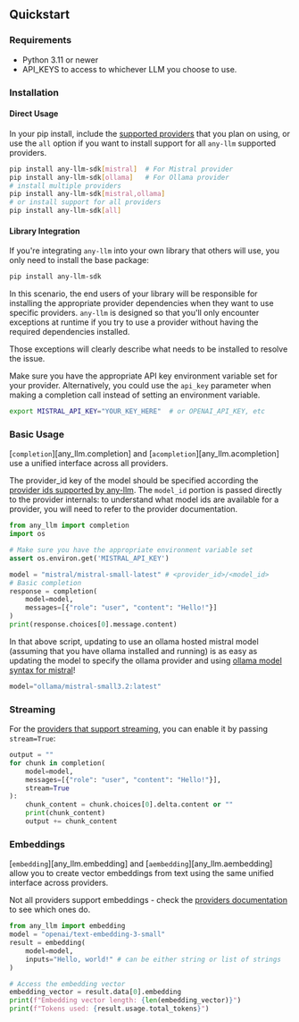 ## Quickstart

### Requirements

- Python 3.11 or newer
- API_KEYS to access to whichever LLM you choose to use.

### Installation

#### Direct Usage

In your pip install, include the [supported providers](./providers.md) that you plan on using, or use the `all` option if you want to install support for all `any-llm` supported providers.

```bash
pip install any-llm-sdk[mistral]  # For Mistral provider
pip install any-llm-sdk[ollama]   # For Ollama provider
# install multiple providers
pip install any-llm-sdk[mistral,ollama]
# or install support for all providers
pip install any-llm-sdk[all]
```

#### Library Integration

If you're integrating `any-llm` into your own library that others will use, you only need to install the base package:

```bash
pip install any-llm-sdk
```

In this scenario, the end users of your library will be responsible for installing the appropriate provider dependencies when they want to use specific providers. `any-llm` is designed so that you'll only encounter exceptions at runtime if you try to use a provider without having the required dependencies installed.

Those exceptions will clearly describe what needs to be installed to resolve the issue.

Make sure you have the appropriate API key environment variable set for your provider. Alternatively,
you could use the `api_key` parameter when making a completion call instead of setting an environment variable.

```bash
export MISTRAL_API_KEY="YOUR_KEY_HERE"  # or OPENAI_API_KEY, etc
```

### Basic Usage

[`completion`][any_llm.completion] and [`acompletion`][any_llm.acompletion] use a unified interface across all providers.

The provider_id key of the model should be specified according the [provider ids supported by any-llm](./providers.md).
The `model_id` portion is passed directly to the provider internals: to understand what model ids are available for a provider,
you will need to refer to the provider documentation.

```python
from any_llm import completion
import os

# Make sure you have the appropriate environment variable set
assert os.environ.get('MISTRAL_API_KEY')

model = "mistral/mistral-small-latest" # <provider_id>/<model_id>
# Basic completion
response = completion(
    model=model,
    messages=[{"role": "user", "content": "Hello!"}]
)
print(response.choices[0].message.content)
```

In that above script,
updating to use an ollama hosted mistral model (assuming that you have ollama installed and running)
is as easy as updating the model to specify the ollama provider and using
[ollama model syntax for mistral](https://ollama.com/library/mistral-small3.2)!

```python
model="ollama/mistral-small3.2:latest"
```

### Streaming

For the [providers that support streaming](./providers.md), you can enable it by passing `stream=True`:

```python
output = ""
for chunk in completion(
    model=model,
    messages=[{"role": "user", "content": "Hello!"}],
    stream=True
):
    chunk_content = chunk.choices[0].delta.content or ""
    print(chunk_content)
    output += chunk_content
```

### Embeddings

[`embedding`][any_llm.embedding] and [`aembedding`][any_llm.aembedding] allow you to create vector embeddings from text using the same unified interface across providers.

Not all providers support embeddings - check the [providers documentation](./providers.md) to see which ones do.

```python
from any_llm import embedding
model = "openai/text-embedding-3-small"
result = embedding(
    model=model,
    inputs="Hello, world!" # can be either string or list of strings
)

# Access the embedding vector
embedding_vector = result.data[0].embedding
print(f"Embedding vector length: {len(embedding_vector)}")
print(f"Tokens used: {result.usage.total_tokens}")
```
